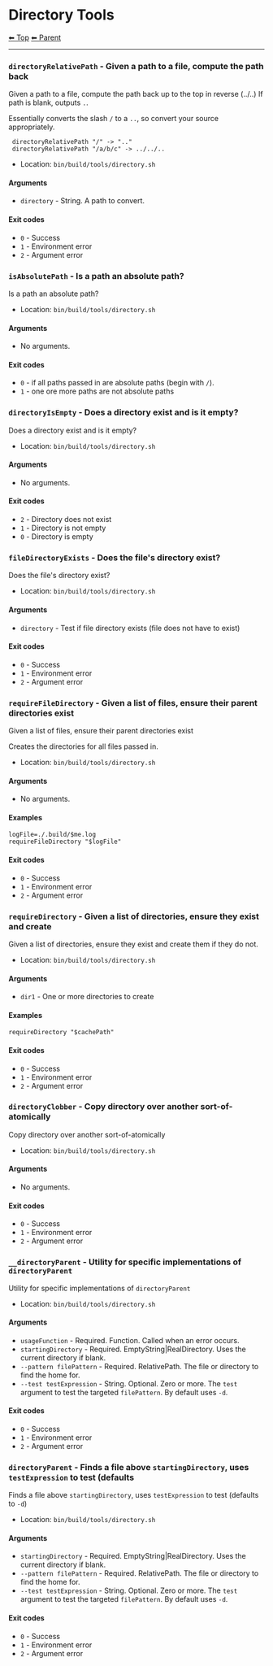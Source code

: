 # Directory Tools

<!-- TEMPLATE header 2 -->
[⬅ Top](index.md) [⬅ Parent ](../index.md)
<hr />

### `directoryRelativePath` - Given a path to a file, compute the path back

Given a path to a file, compute the path back up to the top in reverse (../..)
If path is blank, outputs `.`.

Essentially converts the slash `/` to a `..`, so convert your source appropriately.

     directoryRelativePath "/" -> ".."
     directoryRelativePath "/a/b/c" -> ../../..

- Location: `bin/build/tools/directory.sh`

#### Arguments

- `directory` - String. A path to convert.

#### Exit codes

- `0` - Success
- `1` - Environment error
- `2` - Argument error
### `isAbsolutePath` - Is a path an absolute path?

Is a path an absolute path?

- Location: `bin/build/tools/directory.sh`

#### Arguments

- No arguments.

#### Exit codes

- `0` - if all paths passed in are absolute paths (begin with `/`).
- `1` - one ore more paths are not absolute paths
### `directoryIsEmpty` - Does a directory exist and is it empty?

Does a directory exist and is it empty?

- Location: `bin/build/tools/directory.sh`

#### Arguments

- No arguments.

#### Exit codes

- `2` - Directory does not exist
- `1` - Directory is not empty
- `0` - Directory is empty

### `fileDirectoryExists` - Does the file's directory exist?

Does the file's directory exist?

- Location: `bin/build/tools/directory.sh`

#### Arguments

- `directory` - Test if file directory exists (file does not have to exist)

#### Exit codes

- `0` - Success
- `1` - Environment error
- `2` - Argument error

### `requireFileDirectory` - Given a list of files, ensure their parent directories exist

Given a list of files, ensure their parent directories exist

Creates the directories for all files passed in.

- Location: `bin/build/tools/directory.sh`

#### Arguments

- No arguments.

#### Examples

    logFile=./.build/$me.log
    requireFileDirectory "$logFile"

#### Exit codes

- `0` - Success
- `1` - Environment error
- `2` - Argument error
### `requireDirectory` - Given a list of directories, ensure they exist and create

Given a list of directories, ensure they exist and create them if they do not.

- Location: `bin/build/tools/directory.sh`

#### Arguments

- `dir1` - One or more directories to create

#### Examples

    requireDirectory "$cachePath"

#### Exit codes

- `0` - Success
- `1` - Environment error
- `2` - Argument error

### `directoryClobber` - Copy directory over another sort-of-atomically

Copy directory over another sort-of-atomically

- Location: `bin/build/tools/directory.sh`

#### Arguments

- No arguments.

#### Exit codes

- `0` - Success
- `1` - Environment error
- `2` - Argument error

### `__directoryParent` - Utility for specific implementations of `directoryParent`

Utility for specific implementations of `directoryParent`

- Location: `bin/build/tools/directory.sh`

#### Arguments

- `usageFunction` - Required. Function. Called when an error occurs.
- `startingDirectory` - Required. EmptyString|RealDirectory. Uses the current directory if blank.
- `--pattern filePattern` - Required. RelativePath. The file or directory to find the home for.
- `--test testExpression` - String. Optional. Zero or more. The `test` argument to test the targeted `filePattern`. By default uses `-d`.

#### Exit codes

- `0` - Success
- `1` - Environment error
- `2` - Argument error

### `directoryParent` - Finds a file above `startingDirectory`, uses `testExpression` to test (defaults

Finds a file above `startingDirectory`, uses `testExpression` to test (defaults to `-d`)

- Location: `bin/build/tools/directory.sh`

#### Arguments

- `startingDirectory` - Required. EmptyString|RealDirectory. Uses the current directory if blank.
- `--pattern filePattern` - Required. RelativePath. The file or directory to find the home for.
- `--test testExpression` - String. Optional. Zero or more. The `test` argument to test the targeted `filePattern`. By default uses `-d`.

#### Exit codes

- `0` - Success
- `1` - Environment error
- `2` - Argument error
